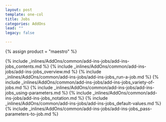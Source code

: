 ```yaml
---
layout: post
template: one-col
title: Jobs
categories: AddOns
lead: ""
legacy: false

---
```

{% assign product = "maestro" %}

{% include _inlines/AddOns/common/add-ins-jobs/add-ins-jobs_contents.md %}
{% include _inlines/AddOns/common/add-ins-jobs/add-ins-jobs_overview.md %}
{% include _inlines/AddOns/common/add-ins-jobs/add-ins-jobs_run-a-job.md %}
{% include _inlines/AddOns/common/add-ins-jobs/add-ins-jobs_variety-of-jobs.md %}
{% include _inlines/AddOns/common/add-ins-jobs/add-ins-jobs_using-parameters.md %}
{% include _inlines/AddOns/common/add-ins-jobs/add-ins-jobs_notation.md %}
{% include _inlines/AddOns/common/add-ins-jobs/add-ins-jobs_default-values.md %}
{% include _inlines/AddOns/common/add-ins-jobs/add-ins-jobs_pass-parameters-to-job.md %}
